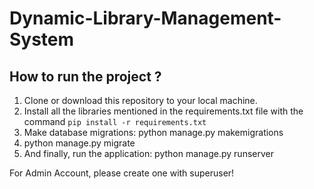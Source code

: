 # Dynamic-Library-Management-System

## How to run the project ?
1. Clone or download this repository to your local machine.
2. Install all the libraries mentioned in the requirements.txt file with the command `pip install -r requirements.txt`
3. Make database migrations: python manage.py makemigrations
4. python manage.py migrate
5. And finally, run the application: python manage.py runserver

For Admin Account, please create one with superuser!
